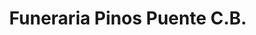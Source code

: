 ---
title: "Funeraria Pinos Puente C.B."
url: /pinos-puente/funeraria-pinos-puente-c-b/
shop: directores de funerarias
---